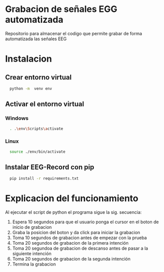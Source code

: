 
# Grabacion de señales EGG automatizada

Repositorio para almacenar el codigo que permite grabar de forma automatizada las señales EEG


# Instalacion

## Crear entorno virtual
```bash
  python -m  venv env
```

## Activar el entorno virtual
### Windows
```bash
  . .\env\Scripts\activate
```
### Linux
```bash
  source ./env/bin/activate
```

## Instalar EEG-Record con pip

```bash
  pip install -r requirements.txt
```

# Explicacion del funcionamiento

Al ejecutar el script de python el programa sigue la sig. secuencia:

1. Espera 10 segundos para que el usuario ponga el cursor en el boton de inicio de grabacion
2. Graba la posicion del boton y da click para iniciar la grabacion
3. Toma 10 segundos de grabacion antes de empezar con la prueba
4. Toma 20 segundos de grabacion de la primera intención
5. Toma 20 segundoa de grabacion de descanso antes de pasar a la siguiente intención
6. Toma 20 segundos de grabacion de la segunda intención
7. Termina la grabacion

